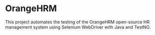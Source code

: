 # OrangeHRM
This project automates the testing of the OrangeHRM open-source HR management system using Selenium WebDriver with Java and TestNG.
